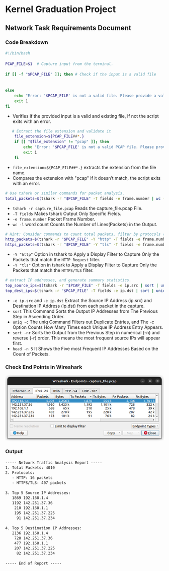 # Kernel Graduation Project
## Network Task Requirements Document

### Code Breakdown
```bash
#!/bin/bash

PCAP_FILE=$1  # Capture input from the terminal.

if [[ -f "$PCAP_FILE" ]]; then # Check if the input is a valid file 

    
else
    echo "Error: '$PCAP_FILE' is not a valid file. Please provide a valid PCAP file path."
    exit 1
fi
```
- Verifies if the provided input is a valid and existing file, If not the script exits with an error.

```bash
   # Extract the file extension and validate it
    file_extension=${PCAP_FILE##*.}
    if [[ "$file_extension" != "pcap" ]]; then
        echo "Error: '$PCAP_FILE' is not a valid PCAP file. Please provide a file with a .pcap extension."
        exit 1
    fi
```
- `file_extension=${PCAP_FILE##*.}` extracts the extension from the file name.
- Compares the extension with "pcap" If it doesn’t match, the script exits with an error.

```bash
# Use tshark or similar commands for packet analysis.
total_packets=$(tshark -r "$PCAP_FILE" -T fields -e frame.number | wc -l)
```
- `tshark -r capture_file.pcap` Reads the capture_file.pcap File.
- `-T fields` Makes tshark Output Only Specific Fields.
- `-e frame.number` Packet Frame Number.
- `wc -l` word count Counts the Number of Lines(Packets) in the Output.

```bash
# Hint: Consider commands to count total packets, filter by protocols (HTTP, HTTPS/TLS).
http_packets=$(tshark -r "$PCAP_FILE" -Y "http" -T fields -e frame.number | wc -l)
https_packets=$(tshark -r "$PCAP_FILE" -Y "tls" -T fields -e frame.number | wc -l)
```
- `-Y "http"` Option in tshark to Apply a Display Filter to Capture Only the Packets that match the `HTTP Request` filter.
- `-Y "tls"` Option in tshark to Apply a Display Filter to Capture Only the Packets that match the `HTTPS/TLS` filter.

```bash
# extract IP addresses, and generate summary statistics.
top_source_ips=$(tshark -r "$PCAP_FILE" -T fields -e ip.src | sort | uniq -c | sort -nr | head -n 5) 
top_dest_ips=$(tshark -r "$PCAP_FILE" -T fields -e ip.dst | sort | uniq -c | sort -nr | head -n 5)
```
- `-e ip.src` and `-e ip.dst` Extract the Source IP Address (ip.src) and Destination IP Address (ip.dst) from each packet in the capture.
- `sort` This Command Sorts the Output IP Addresses from The Previous Step in Ascending Order.
- `uniq -c` The uniq Command Filters out Duplicate Entries, and The -c Option Counts How Many Times each Unique IP Address Entry Appears.
- `sort -nr` Sorts the Output from the Previous Step in numerical (-n) and reverse (-r) order. This means the most frequent source IPs will appear first.
- `head -n 5` It Shows the Five most Frequent IP Addresses Based on the Count of Packets.

### Check End Points in Wireshark 
![Wireshark](Images/1.png)


### Output
```textplain
----- Network Traffic Analysis Report -----
1. Total Packets: 4010
2. Protocols:
   - HTTP: 16 packets
   - HTTPS/TLS: 407 packets

3. Top 5 Source IP Addresses:
   1869 192.168.1.4
   1192 142.251.37.36
    210 192.168.1.1
    195 142.251.37.225
     91 142.251.37.234

4. Top 5 Destination IP Addresses:
   2136 192.168.1.4
    728 142.251.37.36
    477 192.168.1.1
    207 142.251.37.225
     82 142.251.37.234

----- End of Report -----
```
